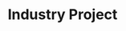 ---
layout: project
type: project
title: Industry Project
projecturl: Industry+Case+Study+-+Zivame.pdf
# All dates must be YYYY-MM-DD format!
# date: 2015-07-01
# labels
summary: Zivame - Part 1.
---